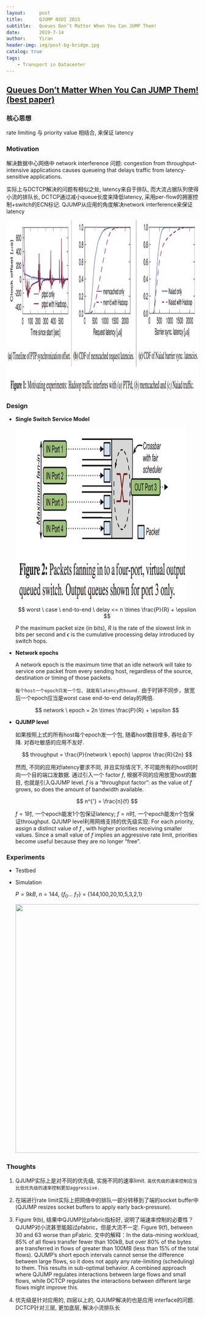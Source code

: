 ```yaml
---
layout:     post
title:      QJUMP NSDI 2015
subtitle:   Queues Don’t Matter When You Can JUMP Them!
date:       2019-7-14
author:     Yiran
header-img: img/post-bg-bridge.jpg
catalog: true
tags:
    - Transport in Datacenter
---
```


## [Queues Don’t Matter When You Can JUMP Them! (best paper)](https://www.cl.cam.ac.uk/research/srg/netos/qjump/pubs/2015-nsdi-qjump.pdf)


### 核心思想

rate limiting 与 priority value 相结合, 来保证 latency


### Motivation

解决数据中心网络中 network interference 问题: congestion from throughput-intensive applications causes queueing that delays traffic from latency-sensitive applications. 

实际上与DCTCP解决的问题有相似之处, latency来自于排队, 而大流占据队列使得小流的排队长, DCTCP通过减小queue长度来降低latency, 采用per-flow的拥塞控制+switch的ECN标记. QJUMP从应用的角度解决network interference来保证latency

<img width="650" height="450" src="/img/post-qjump-1.png"/>


### Design

- **Single Switch Service Model**

  <img width="450" height="450" src="/img/post-qjump-2.png"/>

  $$
  worst \ case \ end-to-end \ delay  <= n \times \frac{P}{R} + \epsilon
  $$

  $P$ the maximum packet size (in bits), $R$ is the rate of the slowest link in bits per second and $\epsilon$ is the cumulative processing delay introduced by switch hops.


- **Network epochs**

  A network epoch is the maximum time that an idle network will take to service one packet from every sending host, regardless of the source, destination or timing of those packets. 

  ```每个host一个epoch只发一个包, 就能有latency的bound.``` 由于时钟不同步，放宽后一个epoch应当是worst case end-to-end delay的两倍.

  $$
  network \ epoch  = 2n \times \frac{P}{R} + \epsilon
  $$


- **QJUMP level**

  如果按照上式的所有host每个epoch发一个包, 随着host数目增多, 吞吐会下降. 对吞吐敏感的应用不友好.

  $$
  throughput = \frac{P}{network \ epoch} \approx \frac{R}{2n}
  $$


  然而, 不同的应用对latency要求不同, 并且实际情况下, 不可能所有的host同时向一个目的端口发数据. 通过引入一个 factor $f$, 根据不同的应用放宽host的数目, 也就是引入QJUMP level. $f$ is a “throughput factor”: as the value of $f$ grows, so does the amount of bandwidth available.

  $$
  n^{'} = \frac{n}{f}
  $$

  $f = 1$时, 一个epoch能发1个包保证latency; $f = n$时, 一个epoch能发$n$个包保证throughput. QJUMP level利用网络支持的优先级实现: For each priority, assign a distinct value of $f$ , with higher priorities receiving smaller values. Since a small value of $f$ implies an aggressive rate limit, priorities become useful because they are no longer “free”.


### Experiments
- Testbed
- Simulation

  $P = 9kB$, $n = 144$, {$f_{0}$... $f_{7}$} = {144,100,20,10,5,3,2,1}

  <img width="750" height="650" src="/img/post-qjump-3.png"/>


### Thoughts

1. QJUMP实际上是对不同的优先级, 实施不同的速率limit. ```高优先级的速率控制应当比低优先级的速率控制更加aggressive.``` 

2. 在端进行rate limit实际上把网络中的排队一部分转移到了端的socket buffer中 (QJUMP resizes socket buffers to apply early back-pressure).

3. Figure 9(b), 结果中QJUMP比pfabric指标好, 说明了端速率控制的必要性？QJUMP对小流甚至能超过pfabric，但是大流不一定. Figure 9(f), between $30%$
and $63%$ worse than pFabric. 
文中的解释：In the data-mining workload, 85% of all flows transfer fewer than 100kB, but over 80% of the bytes are transferred in flows of greater than 100MB (less than 15% of the total flows). QJUMP’s short epoch intervals cannot sense the difference between large flows, so it does not apply any rate-limiting (scheduling) to them. This results in sub-optimal behavior. A combined approach where QJUMP regulates interactions between large flows and small flows, while DCTCP regulates the interactions between different large flows might improve this.

4. 优先级是针对应用的, 四层以上的, QJUMP解决的也是应用 interface的问题. DCTCP针对三层, 更加底层, 解决小流排队长





